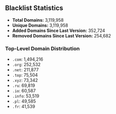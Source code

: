 ## Blacklist Statistics

- **Total Domains:** 3,119,958
- **Unique Domains:** 3,119,958
- **Added Domains Since Last Version:** 352,724
- **Removed Domains Since Last Version:** 254,682

### Top-Level Domain Distribution

-  `.com`: 1,494,216
-  `.org`: 252,532
-  `.net`: 211,877
-  `.top`: 75,504
-  `.xyz`: 73,342
-  `.ru`: 69,819
-  `.io`: 60,587
-  `.info`: 53,519
-  `.pl`: 49,585
-  `.fr`: 41,539

